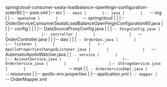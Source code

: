 springcloud-consumer-seata-loadbalance-openfeign-configuration-order80
|-- pom.xml
|-- src
|   `-- main
|       |-- java
|       |   `-- org
|       |       `-- openatom
|       |           `-- springcloud
|       |               |-- OrderServiceConsumerSeatalLoadBalanceOpenFeignConfiguration80.java
|       |               |-- config
|       |               |   |-- DataSourceProxyConfig.java
|       |               |   `-- FeignConfig.java
|       |               |-- controller
|       |               |   `-- OrderController.java
|       |               |-- dao
|       |               |   `-- OrderDao.java
|       |               |-- listener
|       |               |   |-- ApolloPropertiesChangedListener.java
|       |               |   `-- AutomaticApolloWatcher.java
|       |               `-- service
|       |                   |-- AccountService.java
|       |                   |-- OrderService.java
|       |                   |-- StorageService.java
|       |                   `-- impl
|       |                       `-- OrderServiceImpl.java
|       `-- resources
|           |-- apollo-env.properties
|           |-- application.yml
|           `-- mapper
|               `-- OrderMapper.xml
